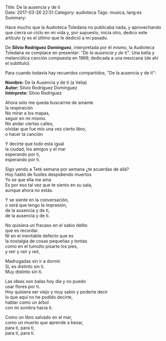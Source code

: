Title: De la ausencia y de tí     
Date: 2017-03-26 22:51
Category: audioteca
Tags: musica, lang:es  
Summary: 

Hace mucho que la Audioteca Toledana no publicaba nada, y aprovechando que cierra un ciclo en mi vida y, por supuesto, inicia otro, dedico este artículo (y es el último que le dedico) a mi pasado.

De **Silvio Rodríguez Domínguez**, interpretada por él mismo, la Audioteca Toledana se complace en presentar: _"De la ausencia y de ti"_. Una bella y melancólica canción compuesta en 1969, dedicada a una mexicana (de ahí el subtítulo).

Para cuando todavía hay recuerdos compartidos, "De la ausencia y de ti":

**Nombre:** De la Ausencia y de tí (a Velia)  
**Autor:** Silvio Rodríguez Domínguez  
**Intérprete:** Silvio Rodríguez


<div id="player"></div>
<script type="text/javascript">
  var songlist = new Array(1);
  songlist[0] = new Object();
  songlist[0].mp3 = "//media.toledano.org/audioteca/20160618-ausencia.mp3";
  songlist[0].ogg = "//media.toledano.org/audioteca/20160618-ausencia.ogg";
  songlist[0].cover = "//media.toledano.org/audioteca/20160618-ausencia.jpg";
  songlist[0].title = "De la ausencia y de ti (a Velia)";
  songlist[0].artist = "Silvio Rodríguez Domínguez";     
  $("#player").xeMusicPlayer({songlist: songlist, theme: 3, mode: 1});
</script>

>
Ahora sólo me queda buscarme de amante  
la respiración   
No mirar a los mapas,  
seguir en mi mismo.  
No andar ciertas calles,  
olvidar que fue mío una vez cierto libro,  
o hacer la canción

>
Y decirte que todo esta igual  
la ciudad, los amigos y el mar  
esperando por ti,  
esperando por ti.

>
Sigo yendo a Teté semana por semana
¿te acuerdas de allá?  
Hoy habló de fusiles despidiendo muertos  
Yo se que ella me ama  
Es por eso tal vez que te siento en su sala,  
aunque ahora no estás.

>
Y se siente en la conversación,  
o será que tengo la impresión,  
de la ausencia y de ti,  
de la ausencia y de ti.

> 
No quisiera un fracaso en el sabio delito  
que es recordar.  
Ni en el inevitable defecto que es  
la nostalgia de cosas pequeñas y tontas   
como en el tumulto pisarte los pies,  
y reír y reír y reír,

>
Madrugadas sin ir a dormir.  
Si, es distinto sin ti.  
Muy distinto sin ti.

>
Las ideas son balas hoy día y no puedo  
usar flores por ti.   
Hoy quisiera ser viejo y muy sabio y poderte decir   
lo que aquí no he podido decirte,  
hablar como un árbol  
con mi sombra hacia ti.

>
Como un libro salvado en el mar,  
como un muerto que aprende a besar,  
para ti, para ti,  
para ti, para ti.
